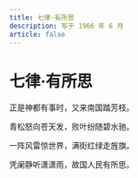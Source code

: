 ```yaml
---
title: 七律·有所思
description: 写于 1966 年 6 月
article: false
---
```


# 七律·有所思

正是神都有事时，又来南国踏芳枝。

青松怒向苍天发，败叶纷随碧水驰。

一阵风雷惊世界，满街红绿走旌旗。

凭阑静听潇潇雨，故国人民有所思。
